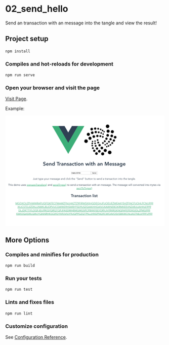 # 02_send_hello


Send an transaction with an message into the tangle and view the result!

## Project setup
```
npm install
```

### Compiles and hot-reloads for development
```
npm run serve
```

### Open your browser and visit the page
[Visit Page](http://localhost:8080/).


Example:

![app](./docs/assets/app.png)



## More Options

### Compiles and minifies for production
```
npm run build
```

### Run your tests
```
npm run test
```

### Lints and fixes files
```
npm run lint
```

### Customize configuration
See [Configuration Reference](https://cli.vuejs.org/config/).
